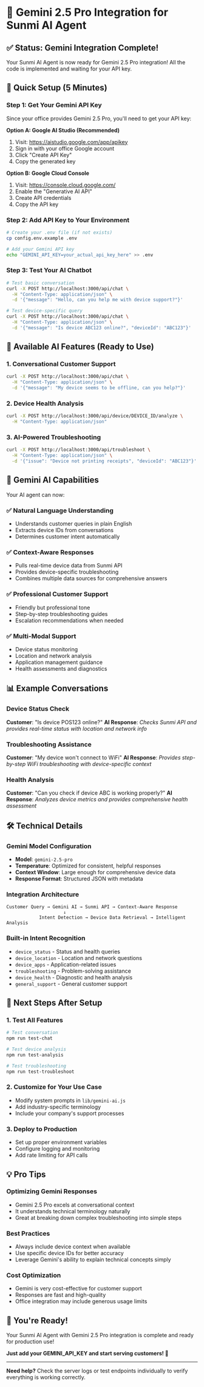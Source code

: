 # 🚀 Gemini 2.5 Pro Integration for Sunmi AI Agent

## ✅ Status: Gemini Integration Complete!

Your Sunmi AI Agent is now ready for Gemini 2.5 Pro integration! All the code is implemented and waiting for your API key.

## 🔧 Quick Setup (5 Minutes)

### Step 1: Get Your Gemini API Key

Since your office provides Gemini 2.5 Pro, you'll need to get your API key:

**Option A: Google AI Studio (Recommended)**
1. Visit: https://aistudio.google.com/app/apikey
2. Sign in with your office Google account
3. Click "Create API Key"
4. Copy the generated key

**Option B: Google Cloud Console**
1. Visit: https://console.cloud.google.com/
2. Enable the "Generative AI API"
3. Create API credentials
4. Copy the API key

### Step 2: Add API Key to Your Environment

```bash
# Create your .env file (if not exists)
cp config.env.example .env

# Add your Gemini API key
echo "GEMINI_API_KEY=your_actual_api_key_here" >> .env
```

### Step 3: Test Your AI Chatbot

```bash
# Test basic conversation
curl -X POST http://localhost:3000/api/chat \
  -H "Content-Type: application/json" \
  -d '{"message": "Hello, can you help me with device support?"}'

# Test device-specific query
curl -X POST http://localhost:3000/api/chat \
  -H "Content-Type: application/json" \
  -d '{"message": "Is device ABC123 online?", "deviceId": "ABC123"}'
```

## 🎯 Available AI Features (Ready to Use)

### 1. Conversational Customer Support
```bash
curl -X POST http://localhost:3000/api/chat \
  -H "Content-Type: application/json" \
  -d '{"message": "My device seems to be offline, can you help?"}'
```

### 2. Device Health Analysis
```bash
curl -X POST http://localhost:3000/api/device/DEVICE_ID/analyze \
  -H "Content-Type: application/json"
```

### 3. AI-Powered Troubleshooting
```bash
curl -X POST http://localhost:3000/api/troubleshoot \
  -H "Content-Type: application/json" \
  -d '{"issue": "Device not printing receipts", "deviceId": "ABC123"}'
```

## 🤖 Gemini AI Capabilities

Your AI agent can now:

### ✅ Natural Language Understanding
- Understands customer queries in plain English
- Extracts device IDs from conversations
- Determines customer intent automatically

### ✅ Context-Aware Responses
- Pulls real-time device data from Sunmi API
- Provides device-specific troubleshooting
- Combines multiple data sources for comprehensive answers

### ✅ Professional Customer Support
- Friendly but professional tone
- Step-by-step troubleshooting guides
- Escalation recommendations when needed

### ✅ Multi-Modal Support
- Device status monitoring
- Location and network analysis
- Application management guidance
- Health assessments and diagnostics

## 📊 Example Conversations

### Device Status Check
**Customer**: "Is device POS123 online?"
**AI Response**: *Checks Sunmi API and provides real-time status with location and network info*

### Troubleshooting Assistance
**Customer**: "My device won't connect to WiFi"
**AI Response**: *Provides step-by-step WiFi troubleshooting with device-specific context*

### Health Analysis
**Customer**: "Can you check if device ABC is working properly?"
**AI Response**: *Analyzes device metrics and provides comprehensive health assessment*

## 🛠️ Technical Details

### Gemini Model Configuration
- **Model**: `gemini-2.5-pro`
- **Temperature**: Optimized for consistent, helpful responses
- **Context Window**: Large enough for comprehensive device data
- **Response Format**: Structured JSON with metadata

### Integration Architecture
```
Customer Query → Gemini AI → Sunmi API → Context-Aware Response
                     ↓
            Intent Detection → Device Data Retrieval → Intelligent Analysis
```

### Built-in Intent Recognition
- `device_status` - Status and health queries
- `device_location` - Location and network questions
- `device_apps` - Application-related issues
- `troubleshooting` - Problem-solving assistance
- `device_health` - Diagnostic and health analysis
- `general_support` - General customer support

## 🚀 Next Steps After Setup

### 1. Test All Features
```bash
# Test conversation
npm run test-chat

# Test device analysis
npm run test-analysis

# Test troubleshooting
npm run test-troubleshoot
```

### 2. Customize for Your Use Case
- Modify system prompts in `lib/gemini-ai.js`
- Add industry-specific terminology
- Include your company's support processes

### 3. Deploy to Production
- Set up proper environment variables
- Configure logging and monitoring
- Add rate limiting for API calls

## 💡 Pro Tips

### Optimizing Gemini Responses
- Gemini 2.5 Pro excels at conversational context
- It understands technical terminology naturally
- Great at breaking down complex troubleshooting into simple steps

### Best Practices
- Always include device context when available
- Use specific device IDs for better accuracy
- Leverage Gemini's ability to explain technical concepts simply

### Cost Optimization
- Gemini is very cost-effective for customer support
- Responses are fast and high-quality
- Office integration may include generous usage limits

## 🎉 You're Ready!

Your Sunmi AI Agent with Gemini 2.5 Pro integration is complete and ready for production use!

**Just add your GEMINI_API_KEY and start serving customers! 🚀**

---

**Need help?** Check the server logs or test endpoints individually to verify everything is working correctly. 